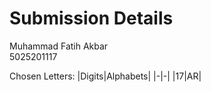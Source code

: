 # Submission Details

Muhammad Fatih Akbar<br>
5025201117

Chosen Letters:
|Digits|Alphabets|
|-|-|
|17|AR|
